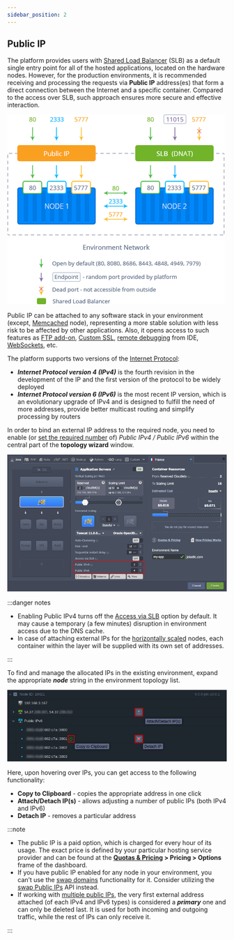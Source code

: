 ```yaml
---
sidebar_position: 2
---
```


## Public IP

The platform provides users with [Shared Load Balancer](https://cloudmydc.com/) (SLB) as a default single entry point for all of the hosted applications, located on the hardware nodes. However, for the production environments, it is recommended receiving and processing the requests via **Public IP** address(es) that form a direct connection between the Internet and a specific container. Compared to the access over SLB, such approach ensures more secure and effective interaction.

<div style={{
    display:'flex',
    justifyContent: 'center',
    margin: '0 0 1rem 0'
}}>

![Locale Dropdown](./img/PublicIP/01-public-ip-vs-shared-lb.png)

</div>

Public IP can be attached to any software stack in your environment (except, [Memcached](https://cloudmydc.com/) node), representing a more stable solution with less risk to be affected by other applications. Also, it opens access to such features as [FTP add-on](https://cloudmydc.com/), [Custom SSL](https://cloudmydc.com/), [remote debugging](https://cloudmydc.com/) from IDE, [WebSockets](https://cloudmydc.com/), etc.

The platform supports two versions of the [Internet Protocol](https://cloudmydc.com/):

- **_Internet Protocol version 4 (IPv4)_** is the fourth revision in the development of the IP and the first version of the protocol to be widely deployed
- **_Internet Protocol version 6 (IPv6)_** is the most recent IP version, which is an evolutionary upgrade of IPv4 and is designed to fulfill the need of more addresses, provide better multicast routing and simplify processing by routers

In order to bind an external IP address to the required node, you need to enable (or [set the required number](https://cloudmydc.com/) of) _Public IPv4 / Public IPv6_ within the central part of the **topology wizard** window.

<div style={{
    display:'flex',
    justifyContent: 'center',
    margin: '0 0 1rem 0'
}}>

![Locale Dropdown](./img/PublicIP/02-wizard-add-public-ip.png)

</div>

:::danger notes

- Enabling Public IPv4 turns off the [Access via SLB](https://cloudmydc.com/) option by default. It may cause a temporary (a few minutes) disruption in environment access due to the DNS cache.
- In case of attaching external IPs for the [horizontally scaled](https://cloudmydc.com/) nodes, each container within the layer will be supplied with its own set of addresses.

:::

To find and manage the allocated IPs in the existing environment, expand the appropriate **_node_** string in the environment topology list.

<div style={{
    display:'flex',
    justifyContent: 'center',
    margin: '0 0 1rem 0'
}}>

![Locale Dropdown](./img/PublicIP/03-dashboard-manage-external-ip-addresses.png)

</div>

Here, upon hovering over IPs, you can get access to the following functionality:

- **Copy to Clipboard** - copies the appropriate address in one click
- **Attach/Detach IP(s)** - allows adjusting a number of public IPs (both IPv4 and IPv6)
- **Detach IP** - removes a particular address

:::note

- The public IP is a paid option, which is charged for every hour of its usage. The exact price is defined by your particular hosting service provider and can be found at the **[Quotas & Pricing](https://cloudmydc.com/) > Pricing > Options** frame of the dashboard.
- If you have public IP enabled for any node in your environment, you can’t use the [swap domains](https://cloudmydc.com/) functionality for it. Consider utilizing the [swap Public IPs](https://cloudmydc.com/) API instead.
- If working with [multiple public IPs](https://cloudmydc.com/), the very first external address attached (of each IPv4 and IPv6 types) is considered a **_primary_** one and can only be deleted last. It is used for both incoming and outgoing traffic, while the rest of IPs can only receive it.

:::
